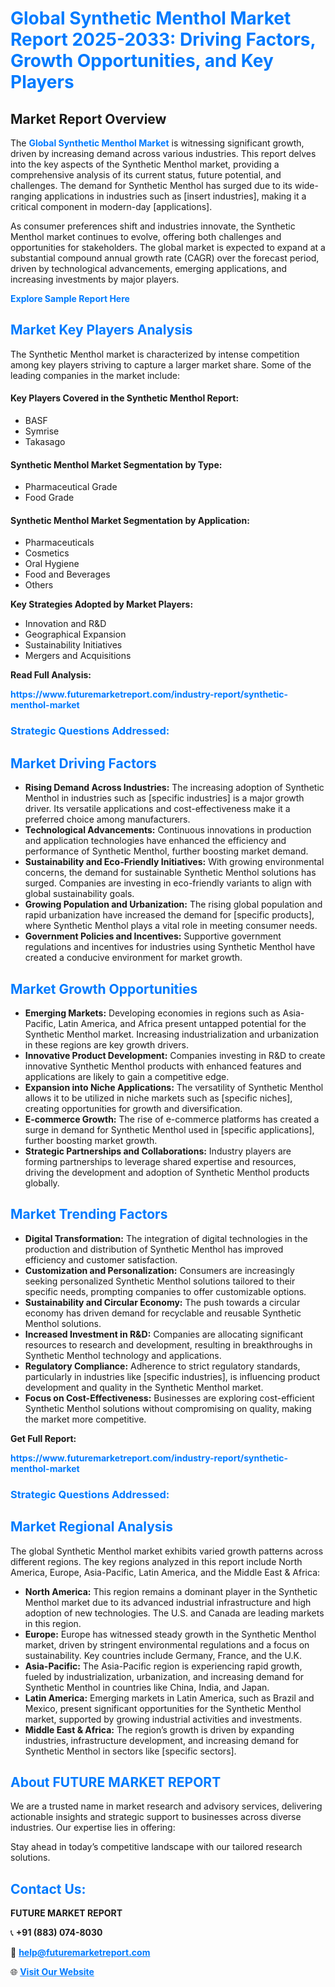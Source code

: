 <h1 style="color: #007BFF;">Global Synthetic Menthol Market Report 2025-2033: Driving Factors, Growth Opportunities, and Key Players</h1>

<section id="overview">
<h2>Market Report Overview</h2>
<p>The <a href="https://www.futuremarketreport.com/industry-report/synthetic-menthol-market" style="color: #007BFF; text-decoration: none;"><strong>Global Synthetic Menthol Market</strong></a> is witnessing significant growth, driven by increasing demand across various industries. This report delves into the key aspects of the Synthetic Menthol market, providing a comprehensive analysis of its current status, future potential, and challenges. The demand for Synthetic Menthol has surged due to its wide-ranging applications in industries such as [insert industries], making it a critical component in modern-day [applications].</p>
<p>As consumer preferences shift and industries innovate, the Synthetic Menthol market continues to evolve, offering both challenges and opportunities for stakeholders. The global market is expected to expand at a substantial compound annual growth rate (CAGR) over the forecast period, driven by technological advancements, emerging applications, and increasing investments by major players.</p>
</section>

<section id="overview">
<p><a href="https://www.futuremarketreport.com/request-sample/reportId=28797" style="color: #007BFF; text-decoration: none;"><strong>Explore Sample Report Here</strong></a></p>
</section>

<section id="key-players">
<h2 style="color: #007BFF;">Market Key Players Analysis</h2>
<p>The Synthetic Menthol market is characterized by intense competition among key players striving to capture a larger market share. Some of the leading companies in the market include:</p>
<h4>Key Players Covered in the Synthetic Menthol Report:</h4>
<ul><li>BASF</li><li>Symrise</li><li>Takasago</li></ul>
<h4>Synthetic Menthol Market Segmentation by Type:</h4>
<ul><li>Pharmaceutical Grade</li><li>Food Grade</li></ul>

<h4>Synthetic Menthol Market Segmentation by Application:</h4>
<ul><li>Pharmaceuticals</li><li>Cosmetics</li><li>Oral Hygiene</li><li>Food and Beverages</li><li>Others</li></ul>
<p><strong>Key Strategies Adopted by Market Players:</strong></p>
<ul>
<li>Innovation and R&D</li>
<li>Geographical Expansion</li>
<li>Sustainability Initiatives</li>
<li>Mergers and Acquisitions</li>
</ul>
</section>

<section>
<p><strong>Read Full Analysis: </strong></p><a href="https://www.futuremarketreport.com/industry-report/synthetic-menthol-market" style="color: #007BFF; text-decoration: none;"><strong>https://www.futuremarketreport.com/industry-report/synthetic-menthol-market</strong></a>
<h3 style="color: #007BFF;">Strategic Questions Addressed:</h3>
</section>

<section id="driving-factors">
<h2 style="color: #007BFF;">Market Driving Factors</h2>
<ul>
<li><strong>Rising Demand Across Industries:</strong> The increasing adoption of Synthetic Menthol in industries such as [specific industries] is a major growth driver. Its versatile applications and cost-effectiveness make it a preferred choice among manufacturers.</li>
<li><strong>Technological Advancements:</strong> Continuous innovations in production and application technologies have enhanced the efficiency and performance of Synthetic Menthol, further boosting market demand.</li>
<li><strong>Sustainability and Eco-Friendly Initiatives:</strong> With growing environmental concerns, the demand for sustainable Synthetic Menthol solutions has surged. Companies are investing in eco-friendly variants to align with global sustainability goals.</li>
<li><strong>Growing Population and Urbanization:</strong> The rising global population and rapid urbanization have increased the demand for [specific products], where Synthetic Menthol plays a vital role in meeting consumer needs.</li>
<li><strong>Government Policies and Incentives:</strong> Supportive government regulations and incentives for industries using Synthetic Menthol have created a conducive environment for market growth.</li>
</ul>
</section>

<section id="growth-opportunities">
<h2 style="color: #007BFF;">Market Growth Opportunities</h2>
<ul>
<li><strong>Emerging Markets:</strong> Developing economies in regions such as Asia-Pacific, Latin America, and Africa present untapped potential for the Synthetic Menthol market. Increasing industrialization and urbanization in these regions are key growth drivers.</li>
<li><strong>Innovative Product Development:</strong> Companies investing in R&D to create innovative Synthetic Menthol products with enhanced features and applications are likely to gain a competitive edge.</li>
<li><strong>Expansion into Niche Applications:</strong> The versatility of Synthetic Menthol allows it to be utilized in niche markets such as [specific niches], creating opportunities for growth and diversification.</li>
<li><strong>E-commerce Growth:</strong> The rise of e-commerce platforms has created a surge in demand for Synthetic Menthol used in [specific applications], further boosting market growth.</li>
<li><strong>Strategic Partnerships and Collaborations:</strong> Industry players are forming partnerships to leverage shared expertise and resources, driving the development and adoption of Synthetic Menthol products globally.</li>
</ul>
</section>

<section id="trending-factors">
<h2 style="color: #007BFF;">Market Trending Factors</h2>
<ul>
<li><strong>Digital Transformation:</strong> The integration of digital technologies in the production and distribution of Synthetic Menthol has improved efficiency and customer satisfaction.</li>
<li><strong>Customization and Personalization:</strong> Consumers are increasingly seeking personalized Synthetic Menthol solutions tailored to their specific needs, prompting companies to offer customizable options.</li>
<li><strong>Sustainability and Circular Economy:</strong> The push towards a circular economy has driven demand for recyclable and reusable Synthetic Menthol solutions.</li>
<li><strong>Increased Investment in R&D:</strong> Companies are allocating significant resources to research and development, resulting in breakthroughs in Synthetic Menthol technology and applications.</li>
<li><strong>Regulatory Compliance:</strong> Adherence to strict regulatory standards, particularly in industries like [specific industries], is influencing product development and quality in the Synthetic Menthol market.</li>
<li><strong>Focus on Cost-Effectiveness:</strong> Businesses are exploring cost-efficient Synthetic Menthol solutions without compromising on quality, making the market more competitive.</li>
</ul>
</section>

<section>
<p><strong>Get Full Report: </strong></p><a href="https://www.futuremarketreport.com/industry-report/synthetic-menthol-market" style="color: #007BFF; text-decoration: none;"><strong>https://www.futuremarketreport.com/industry-report/synthetic-menthol-market</strong></a>
<h3 style="color: #007BFF;">Strategic Questions Addressed:</h3>
</section>


<section id="regional-analysis">
<h2 style="color: #007BFF;">Market Regional Analysis</h2>
<p>The global Synthetic Menthol market exhibits varied growth patterns across different regions. The key regions analyzed in this report include North America, Europe, Asia-Pacific, Latin America, and the Middle East & Africa:</p>
<ul>
<li><strong>North America:</strong> This region remains a dominant player in the Synthetic Menthol market due to its advanced industrial infrastructure and high adoption of new technologies. The U.S. and Canada are leading markets in this region.</li>
<li><strong>Europe:</strong> Europe has witnessed steady growth in the Synthetic Menthol market, driven by stringent environmental regulations and a focus on sustainability. Key countries include Germany, France, and the U.K.</li>
<li><strong>Asia-Pacific:</strong> The Asia-Pacific region is experiencing rapid growth, fueled by industrialization, urbanization, and increasing demand for Synthetic Menthol in countries like China, India, and Japan.</li>
<li><strong>Latin America:</strong> Emerging markets in Latin America, such as Brazil and Mexico, present significant opportunities for the Synthetic Menthol market, supported by growing industrial activities and investments.</li>
<li><strong>Middle East & Africa:</strong> The region’s growth is driven by expanding industries, infrastructure development, and increasing demand for Synthetic Menthol in sectors like [specific sectors].</li>
</ul>
</section>

<footer>
<h2 style="color: #007BFF;">About FUTURE MARKET REPORT</h2>
<p>We are a trusted name in market research and advisory services, delivering actionable insights and strategic support to businesses across diverse industries. Our expertise lies in offering:</p>

<p>Stay ahead in today’s competitive landscape with our tailored research solutions.</p>

<h2 style="color: #007BFF;">Contact Us:</h2>
<p><strong>FUTURE MARKET REPORT</strong></p>
<p>📞 <strong>+91 (883) 074-8030</strong></p>
<p>📧 <strong><a href="mailto:help@futuremarketreport.com" style="color: #007BFF;">help@futuremarketreport.com</a></strong></p>
<p>🌐 <strong><a href="https://www.futuremarketreport.com/" style="color: #007BFF;">Visit Our Website</a></strong></p>
</footer>